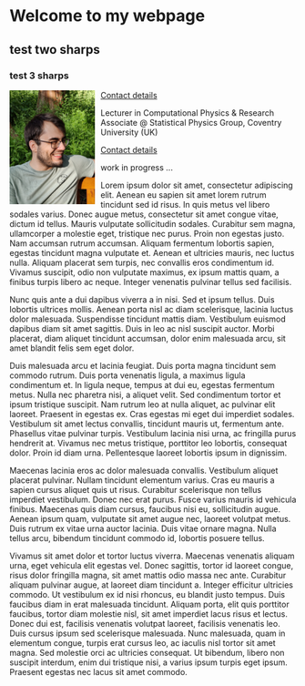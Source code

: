 # Welcome to my webpage

## test two sharps

### test 3 sharps

<div>
<div  style="float: left">
<img src="sascha.png"
     alt="Sascha"
     style="float: left; margin-right: 10px;" 
     width="150"
     height="200" /> 
</div>
<div>

<a href="https://saschawald.github.io/contact.html">Contact details</a>



Lecturer in Computational Physics
& Research Associate 
@ Statistical Physics Group, Coventry University (UK)
</div>
</div>



[Contact details](https://saschawald.github.io/contact.html)

work in progress ...



Lorem ipsum dolor sit amet, consectetur adipiscing elit. Aenean eu sapien sit amet lorem rutrum tincidunt sed id risus. In quis metus vel libero sodales varius. Donec augue metus, consectetur sit amet congue vitae, dictum id tellus. Mauris vulputate sollicitudin sodales. Curabitur sem magna, ullamcorper a molestie eget, tristique nec purus. Proin non egestas justo. Nam accumsan rutrum accumsan. Aliquam fermentum lobortis sapien, egestas tincidunt magna vulputate et. Aenean et ultricies mauris, nec luctus nulla. Aliquam placerat sem turpis, nec convallis eros condimentum id. Vivamus suscipit, odio non vulputate maximus, ex ipsum mattis quam, a finibus turpis libero ac neque. Integer venenatis pulvinar tellus sed facilisis.

Nunc quis ante a dui dapibus viverra a in nisi. Sed et ipsum tellus. Duis lobortis ultrices mollis. Aenean porta nisl ac diam scelerisque, lacinia luctus dolor malesuada. Suspendisse tincidunt mattis diam. Vestibulum euismod dapibus diam sit amet sagittis. Duis in leo ac nisl suscipit auctor. Morbi placerat, diam aliquet tincidunt accumsan, dolor enim malesuada arcu, sit amet blandit felis sem eget dolor.

Duis malesuada arcu et lacinia feugiat. Duis porta magna tincidunt sem commodo rutrum. Duis porta venenatis ligula, a maximus ligula condimentum et. In ligula neque, tempus at dui eu, egestas fermentum metus. Nulla nec pharetra nisi, a aliquet velit. Sed condimentum tortor et ipsum tristique suscipit. Nam rutrum leo at nulla aliquet, ac pulvinar elit laoreet. Praesent in egestas ex. Cras egestas mi eget dui imperdiet sodales. Vestibulum sit amet lectus convallis, tincidunt mauris ut, fermentum ante. Phasellus vitae pulvinar turpis. Vestibulum lacinia nisi urna, ac fringilla purus hendrerit at. Vivamus nec metus tristique, porttitor leo lobortis, consequat dolor. Proin id diam urna. Pellentesque laoreet lobortis ipsum in dignissim.

Maecenas lacinia eros ac dolor malesuada convallis. Vestibulum aliquet placerat pulvinar. Nullam tincidunt elementum varius. Cras eu mauris a sapien cursus aliquet quis ut risus. Curabitur scelerisque non tellus imperdiet vestibulum. Donec nec erat purus. Fusce varius mauris id vehicula finibus. Maecenas quis diam cursus, faucibus nisi eu, sollicitudin augue. Aenean ipsum quam, vulputate sit amet augue nec, laoreet volutpat metus. Duis rutrum ex vitae urna auctor lacinia. Duis vitae ornare magna. Nulla tellus arcu, bibendum tincidunt commodo id, lobortis posuere tellus.

Vivamus sit amet dolor et tortor luctus viverra. Maecenas venenatis aliquam urna, eget vehicula elit egestas vel. Donec sagittis, tortor id laoreet congue, risus dolor fringilla magna, sit amet mattis odio massa nec ante. Curabitur aliquam pulvinar augue, at laoreet diam tincidunt a. Integer efficitur ultricies commodo. Ut vestibulum ex id nisi rhoncus, eu blandit justo tempus. Duis faucibus diam in erat malesuada tincidunt. Aliquam porta, elit quis porttitor faucibus, tortor diam molestie nisl, sit amet imperdiet lacus risus et lectus. Donec dui est, facilisis venenatis volutpat laoreet, facilisis venenatis leo. Duis cursus ipsum sed scelerisque malesuada. Nunc malesuada, quam in elementum congue, turpis erat cursus leo, ac iaculis nisl tortor sit amet magna. Sed molestie orci ac ultricies consequat. Ut bibendum, libero non suscipit interdum, enim dui tristique nisi, a varius ipsum turpis eget ipsum. Praesent egestas nec lacus sit amet commodo. 
